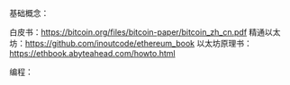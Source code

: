 基础概念：

白皮书：https://bitcoin.org/files/bitcoin-paper/bitcoin_zh_cn.pdf
精通以太坊：https://github.com/inoutcode/ethereum_book
以太坊原理书：https://ethbook.abyteahead.com/howto.html


编程：